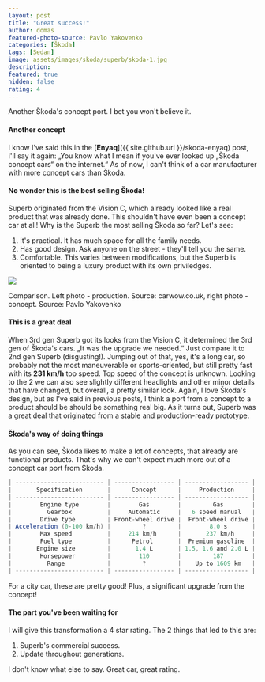 ```yaml
---
layout: post
title: "Great success!"
author: domas
featured-photo-source: Pavlo Yakovenko
categories: [Škoda]
tags: [Sedan]
image: assets/images/skoda/superb/skoda-1.jpg
description:
featured: true
hidden: false
rating: 4
---
```


Another Škoda's concept port. I bet you won't believe it.

#### Another concept

I know I've said this in the [**Enyaq**]({{ site.github.url }}/skoda-enyaq) post, I'll say it again: „You know what I mean if you've ever looked up „Škoda concept cars“ on the internet.“ As of now, I can't think of a car manufacturer with more concept cars than Škoda.

#### No wonder this is the best selling Škoda!

Superb originated from the Vision C, which already looked like a real product that was already done. This shouldn't have even been a concept car at all! Why is the Superb the most selling Škoda so far? Let's see:
1. It's practical. It has much space for all the family needs.
2. Has good design. Ask anyone on the street - they'll tell you the same.
3. Comfortable. This varies between modifications, but the Superb is oriented to being a luxury product with its own priviledges.

<div class="photo-credit">
    <img src="{{ site.baseurl }}/assets/images/skoda/superb/skoda-2.jpg" class="featured-image img-fluid">
    <p>Comparison. Left photo - production. Source: carwow.co.uk, right photo - concept. Source: Pavlo Yakovenko</p>
</div>

#### This is a great deal

When 3rd gen Superb got its looks from the Vision C, it determined the 3rd gen of Škoda's cars. „It was the upgrade we needed.“ Just compare it to 2nd gen Superb (disgusting!). Jumping out of that, yes, it's a long car, so probably not the most maneuverable or sports-oriented, but still pretty fast with its **231 km/h** top speed. Top speed of the concept is unknown. Looking to the 2 we can also see slightly different headlights and other minor details that have changed, but overall, a pretty similar look. Again, I love Škoda's design, but as I've said in previous posts, I think a port from a concept to a product should be should be something real big. As it turns out, Superb was a great deal that originated from a stable and production-ready prototype.

#### Škoda's way of doing things

As you can see, Škoda likes to make a lot of concepts, that already are functional products. That's why we can't expect much more out of a concept car port from Škoda.

```java
| ------------------------- | ----------------- | ------------------ |
|       Specification       |      Concept      |     Production     |
| ------------------------- | ----------------- | ------------------ |
|        Engine type        |        Gas        |         Gas        |
|          Gearbox          |     Automatic     |   6 speed manual   |
|        Drive type         | Front-wheel drive |  Front-wheel drive |
| Acceleration (0-100 km/h) |         ?         |        8.0 s       |
|        Max speed          |     214 km/h      |       237 km/h     |
|        Fuel type          |      Petrol       |  Premium gasoline  |
|       Engine size         |       1.4 L       | 1.5, 1.6 and 2.0 L |
|        Horsepower         |        110        |         187        |
|          Range            |         ?         |    Up to 1609 km   |
| ------------------------- | ----------------- | ------------------ |
```
For a city car, these are pretty good! Plus, a significant upgrade from the concept!

#### The part you've been waiting for

I will give this transformation a 4 star rating. The 2 things that led to this are:
1. Superb's commercial success.
2. Update throughout generations.

I don't know what else to say. Great car, great rating.